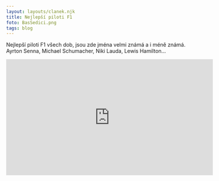 ```yaml
---
layout: layouts/clanek.njk
title: Nejlepší piloti F1
foto: BasSedici.png
tags: blog
---
```


Nejlepší piloti F1 všech dob, jsou zde jména velmi známá a i méně známá. Ayrton Senna, Michael Schumacher, Niki Lauda, Lewis Hamilton... 


<iframe width="560" height="315" src="https://www.youtube.com/embed/k-WEmMWZFA8?si=C0LsVsOa7pbRO6H3" title="YouTube video player" frameborder="0" allow="accelerometer; autoplay; clipboard-write; encrypted-media; gyroscope; picture-in-picture; web-share" allowfullscreen></iframe>